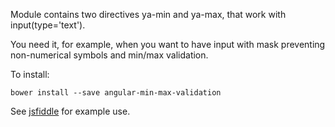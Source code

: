 Module contains two directives ya-min and ya-max, that work with input(type='text').

You need it, for example, when you want to have input with mask preventing non-numerical symbols and min/max validation.

To install:

`bower install --save angular-min-max-validation`

See [jsfiddle](www.github.com) for example use.
